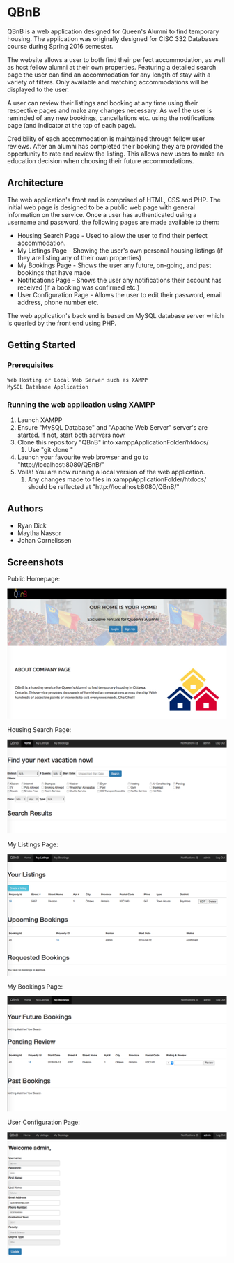 # QBnB

QBnB is a web application designed for Queen's Alumni to find temporary housing.
The application was originally designed for CISC 332 Databases course during Spring 2016 semester.

The website allows a user to both find their perfect accommodation, as well as host fellow alumni at their own properties.
Featuring a detailed search page the user can find an accommodation for any length of stay with a variety of filters.
Only available and matching accommodations will be displayed to the user.

A user can review their listings and booking at any time using their respective pages and make any changes necessary.
As well the user is reminded of any new bookings, cancellations etc. using the notifications page (and indicator at the top of each page).

Credibility of each accommodation is maintained through fellow user reviews. 
After an alumni has completed their booking they are provided the oppertunity to rate and review the listing.
This allows new users to make an education decision when choosing their future accommodations.

## Architecture
The web application's front end is comprised of HTML, CSS and PHP.
The initial web page is designed to be a public web page with general information on the service.
Once a user has authenticated using a username and password, the following pages are made available to them:
* Housing Search Page - Used to allow the user to find their perfect accommodation.
* My Listings Page - Showing the user's own personal housing listings (if they are listing any of their own properties)
* My Bookings Page - Shows the user any future, on-going, and past bookings that have made.
* Notifications Page - Shows the user any notifications their account has received (if a booking was confirmed etc.)
* User Configuration Page - Allows the user to edit their password, email address, phone number etc.

The web application's back end is based on MySQL database server which is queried by the front end using PHP.

## Getting Started

### Prerequisites

```
Web Hosting or Local Web Server such as XAMPP
MySQL Database Application
```

### Running the web application using XAMPP
1. Launch XAMPP
2. Ensure "MySQL Database" and "Apache Web Server" server's are started. If not, start both servers now.
3. Clone this repository "QBnB" into xamppApplicationFolder/htdocs/
	1. Use "git clone <git clone url from github>"
4. Launch your favourite web browser and go to "http://localhost:8080/QBnB/"
5. Voilà! You are now running a local version of the web application.
	1. Any changes made to files in xamppApplicationFolder/htdocs/ should be reflected at "http://localhost:8080/QBnB/"

## Authors

* Ryan Dick
* Maytha Nassor
* Johan Cornelissen

## Screenshots

Public Homepage:

![alt text](https://github.com/johan1252/QBnB/blob/master/Screenshots/Screenshot_Homepage.png?raw=true)

Housing Search Page:

![alt text](https://github.com/johan1252/QBnB/blob/master/Screenshots/Screenshot_Search.png?raw=true)

My Listings Page:

![alt text](https://github.com/johan1252/QBnB/blob/master/Screenshots/Screenshot_MyListings.png?raw=true)

My Bookings Page:

![alt text](https://github.com/johan1252/QBnB/blob/master/Screenshots/Screenshot_MyBookings.png?raw=true)

User Configuration Page:

![alt text](https://github.com/johan1252/QBnB/blob/master/Screenshots/Screenshot_User.png?raw=true)


